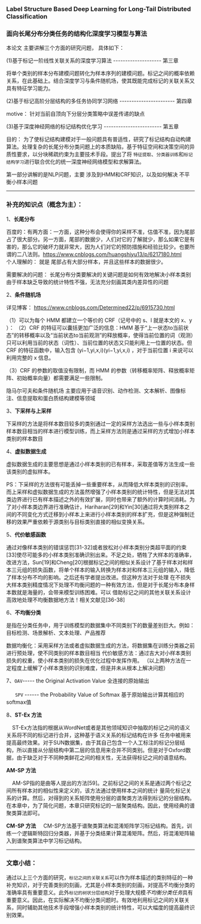 
### Label Structure Based Deep Learning for Long-Tail Distributed Classification
### 面向长尾分布分类任务的结构化深度学习模型与算法


本论文 主要讲解三个方面的研究问题， 具体如下：

(1)基于标记一阶线性关联关系的深度学习算法   -------------------- 第三章

将单个类别的样本分布建模问题转化为样本序列的建模问题。标记之间的概率依赖关系，在此基础上。结合深度学习与条件随机场，使其既能完成标记的关联关系又具有特征学习能力。

(2)基于标记高阶分层结构的多任务协同学习网络 -----------------------  第四章

motive： 针对当前自顶向下分层分类策略中误差传递的缺点


(3)基于深度神经网络的标记结构优化学习 ------------------------ 第五章

目的： 为了使标记结构建模对于一般问题具有普适性，研究了标记结构自动构建算法。处理复杂的长尾分布分类问题上的本质缺陷，基于特征空间和决策空间的异质性要求，以分块稀疏约束为主要技术手段。提出了将 `特征提取`、`分类器训练`和`标记结构学习`进行联合优化的统一深度神经网络模型和求解算法。


第一部分讲解的是NLP问题，主要 涉及到HMM和CRF知识，以及如何解决 不平衡小样本问题


----
### 补充的知识点（概念为主）：

1、**长尾分布**

百度的：有两方面：一方面，这种分布会使得你的采样不准，估值不准，因为尾部占了很大部分。另一方面，尾部的数据少，人们对它的了解就少，那么如果它是有害的，那么它的破坏力就非常大，因为人们对它的预防措施和经验比较少。也要所谓的二八法则。https://www.cnblogs.com/huangshiyu13/p/6217180.html   
个人理解的： 就是 尾部占有大部分样本，并且这些样本的数据很少。

需要解决的问题： 长尾分布分类要解决的关键问题是如何有效地解决小样本类别由于样本缺乏导致的统计特性不强，无法充分刻画其类内差异性的问题

2、**条件随机场**

详见博客： https://www.cnblogs.com/Determined22/p/6915730.html

（1）可以为每个 HMM 都建立一个等价的 CRF（记号中的 s、l 就是本文的 x、y ）：
（2）CRF 的特征可以囊括更加广泛的信息：HMM 基于“上一状态to当前状态”的转移概率以及“当前状态to当前观测”的释放概率，使得当前位置的词（观测）只可以利用当前的状态（词性）、当前位置的状态又只能利用上一位置的状态。但 CRF 的特征函数中，输入包含 (yi−1,yi,x,i)(yi−1,yi,x,i) ，对于当前位置 i 来说可以利用完整的 x 信息。

（3）CRF 的参数的取值没有限制，而 HMM 的参数（转移概率矩阵、释放概率矩阵、初始概率向量）都需要满足一些限制。


隐马尔可夫和条件随机场 主要应用于语音识别、动作检测、文本解析、图像标注、信息提取和蛋白质结构建模等领域


3、**下采样与上采样**

下采样的方法是将样本数目较多的类别通过一定的采样方法选出一些与小样本类别样本数目相当的样本进行模型训练，而上采样方法则是通过采样的方式增加小样本类别的样本数目

4、**虚拟数据生成**

虚拟数据生成的主要思想是通过小样本类别的已有样本，采取差值等方法生成一些该类别的虚拟样本。

PS：下采样的方法很有可能丢掉一些重要样本，从而降低大样本类别的识别率。而上采样和虚拟数据生成的方法虽然增强了小样本类别的统计特性，但是无法对其类边界进行已有样本描述之外的有效扩展，同时也带来了额外的计算时间消耗。为了对小样本类边界进行准确估计，Hariharan[29]和Yin[30]通过将大类别样本之间的不同变化方式迁移到小样本上来进行小样本类别的样本扩充，但是这种强制迁移的效果严重依赖于源类别与目标类别直接的相似变换关系。

5、**代价敏感函数**

通过对像样本类别的错误惩罚[31-32]或者放松对小样本类别分类超平面的约束[33]使尽可能多的小样本类别准确识别出来。不足之处，牺牲了大样本的准确率，改进方法，Sun[19]和Cheng[20]根据标记之间的相似关系设计了基于样本对和样本三元组的损失函数，将单个样本的输入转换为样本对和样本三元组的输入，降低了样本分布不均的影响。之后还有学者提出改进。但这种方法对于处理 在不损失大样本类别精度情况下处理不均衡问题的一种有效方法，但是对于长尾分布本身样本数就是海量的，会带来模型训练困难。可以 借助标记之间的其他关联关系设计高效地处理不均衡数据地方法！相关文献见[36-38]

6、**不均衡分类**

是指在分类任务中，用于训练模型的数据集中不同类别下的数量差别巨大。例如：目标检测、场景解析、文本处理、产品推荐

数据均衡化：采用采样方法或者虚拟数据生成的方法，将数据集在训练分类器之前进行预处理，使不同类别的样本数目相当
代价敏感方法：通过吉大对小样本类别损失的权重，使小样本类别的损失在优化过程中发挥作用。
（以上两种方法在一定程度上缓解了小样本类别的识别难度，但是并未从根本上解决问题）

7、`OAV`----- the Original Activation Value  全连接的原始输出<br><br>
&nbsp;&nbsp;&nbsp;&nbsp;&nbsp;&nbsp;`SPV`    ------ the Probability Value of Softmax  基于原始输出计算其相应的softmax值

8、**ST-Ex 方法**

&nbsp;&nbsp;&nbsp;&nbsp;ST-Ex方法指的根据从WordNet或者是其他领域知识中抽取的标记之间的语义关系将不同的标记进行合并，这种基于语义关系的标记结构在许多
任务中被用来提高最终效果。对于SUN数据集，由于其自己包含一个人工标注的标记分层结构，所以直接从分层结构中第二层的信息用来合并不同类别。但是对于Oxford数据，由于缺乏对于不同种类鲜花之间的相关性，无法获得标记之间的语意结构。

**AM-SP 方法**

&nbsp;&nbsp;&nbsp;&nbsp;AM-SP指的是曲等人提出的方法[59]。之前标记之间的关系是通过两个标记之间所有样本对的相似性来定义的，该方法通过使用样本之间的统计
量简化标记关系的计算。然后，对得到的关系矩阵使用分层的谱聚类方法得到标记的分层结构。在本章中，为了简化问题，本章只研究标记的一层聚类结构。因此，使用经典的谱聚类算法即可。

**CM-SP 方法**
&nbsp;&nbsp;&nbsp;&nbsp;CM-SP方法基于谱聚类算法和混淆矩阵学习标记结构。首先，训练一个逻辑斯特回归分类器，并基于分类结果计算混淆矩阵。然后，将混淆矩阵输入到谱聚类算法中学习标记结构。

***
### 文章小结：

通过以上三个方面的研究，`标记之间的关联关系`可以作为样本描述的类别特征的一种补充知识，对于完善类别的刻画，尤其是小样本类别的刻画，对提高不均衡分类的准确率具有重要意义。此外`标记的树状分层结构`对于处理大规模*不均衡分类任务*具有重要意义。因此，在实际解决不均衡分类问题时。有效地利用标记之间的关联关系，同时辅助其他技术手段增强小样本类别的统计特性，可以大幅度的提高最终识别效果。
